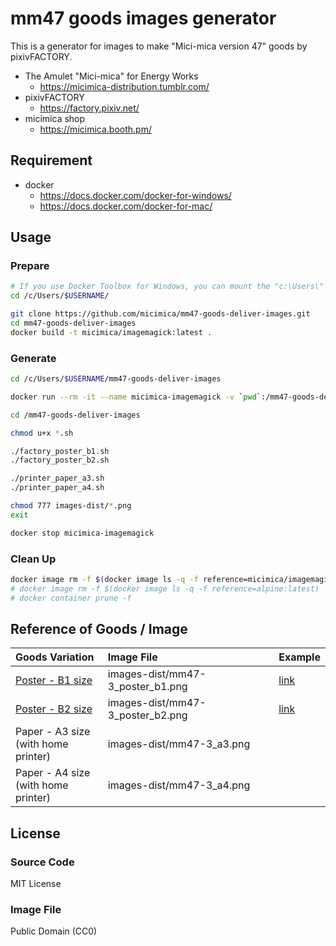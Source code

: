 # mm47 goods images generator

This is a generator for images to make "Mici-mica version 47" goods by pixivFACTORY.

- The Amulet "Mici-mica" for Energy Works
  - https://micimica-distribution.tumblr.com/
- pixivFACTORY
  - https://factory.pixiv.net/
- micimica shop
  - https://micimica.booth.pm/

## Requirement

- docker
  - https://docs.docker.com/docker-for-windows/
  - https://docs.docker.com/docker-for-mac/

## Usage

### Prepare

```sh
# If you use Docker Toolbox for Windows, you can mount the "c:\Users\" subdirectories to docker by default. 
cd /c/Users/$USERNAME/

git clone https://github.com/micimica/mm47-goods-deliver-images.git
cd mm47-goods-deliver-images
docker build -t micimica/imagemagick:latest .
```

### Generate
```sh
cd /c/Users/$USERNAME/mm47-goods-deliver-images

docker run --rm -it --name micimica-imagemagick -v `pwd`:/mm47-goods-deliver-images micimica/imagemagick:latest

cd /mm47-goods-deliver-images

chmod u+x *.sh

./factory_poster_b1.sh
./factory_poster_b2.sh

./printer_paper_a3.sh
./printer_paper_a4.sh

chmod 777 images-dist/*.png
exit

docker stop micimica-imagemagick
```

### Clean Up

```sh
docker image rm -f $(docker image ls -q -f reference=micimica/imagemagick:latest)
# docker image rm -f $(docker image ls -q -f reference=alpine:latest)
# docker container prune -f
```

## Reference of Goods / Image
| Goods Variation | Image File | Example |
|:---|:---|:---|
| [Poster - B1 size](https://factory.pixiv.net/products/fast_poster) | images-dist/mm47-3_poster_b1.png | [link](https://micimica.booth.pm/items/2616742) |
| [Poster - B2 size](https://factory.pixiv.net/products/fast_poster) | images-dist/mm47-3_poster_b2.png | [link](https://micimica.booth.pm/items/2616742) |
| Paper - A3 size<br>(with home printer) | images-dist/mm47-3_a3.png | |
| Paper - A4 size<br>(with home printer) | images-dist/mm47-3_a4.png | |

## License

### Source Code
MIT License

### Image File
Public Domain (CC0)
